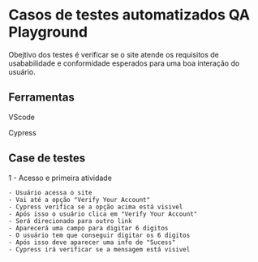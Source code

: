 # Casos de testes automatizados QA Playground

Obejtivo dos testes é verificar se o site atende os requisitos de usababilidade e conformidade esperados para uma boa interação do usuário.

## Ferramentas

VScode

Cypress

## Case de testes

1 - Acesso e primeira atividade

    - Usuário acessa o site
    - Vai até a opção "Verify Your Account"
    - Cypress verifica se a opção acima está visivel
    - Após isso o usuário clica em "Verify Your Account"
    - Será direcionado para outro link
    - Aparecerá uma campo para digitar 6 digitos
    - O usuário tem que conseguir digitar os 6 digitos
    - Após isso deve aparecer uma info de "Sucess"
    - Cypress irá verificar se a mensagem está visivel
    